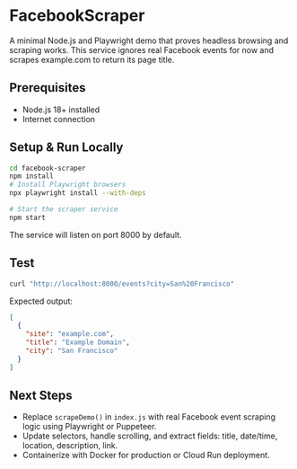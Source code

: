 # FacebookScraper

A minimal Node.js and Playwright demo that proves headless browsing and scraping works.
This service ignores real Facebook events for now and scrapes example.com to return its page title.

## Prerequisites
- Node.js 18+ installed
- Internet connection

## Setup & Run Locally
```bash
cd facebook-scraper
npm install
# Install Playwright browsers
npx playwright install --with-deps

# Start the scraper service
npm start
```

The service will listen on port 8000 by default.

## Test
```bash
curl "http://localhost:8000/events?city=San%20Francisco"
```
Expected output:
```json
[
  {
    "site": "example.com",
    "title": "Example Domain",
    "city": "San Francisco"
  }
]
```

## Next Steps
- Replace `scrapeDemo()` in `index.js` with real Facebook event scraping logic using Playwright or Puppeteer.
- Update selectors, handle scrolling, and extract fields: title, date/time, location, description, link.
- Containerize with Docker for production or Cloud Run deployment.